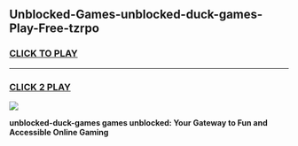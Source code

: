
## Unblocked-Games-unblocked-duck-games-Play-Free-tzrpo
<h3>
<a href="https://premium76.site?title=unblocked-duck-games&ref=10A">CLICK TO PLAY</a></h3>
<hr>

<h3>
<a href="https://premium76.site?title=unblocked-duck-games&ref=10A">CLICK 2 PLAY</a>
  
</h3>

<a href="https://premium76.site?title=unblocked-duck-games&ref=10A"><img src="https://clearcache.store/games.png"></a>


**unblocked-duck-games games unblocked: Your Gateway to Fun and Accessible Online Gaming**
